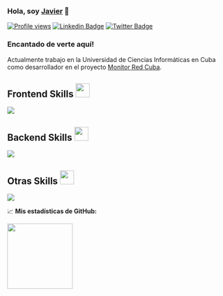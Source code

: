 ### Hola, soy <a href="https://t.me/javi_cu" target="_blank">Javier</a> 👋

[![Profile views](https://komarev.com/ghpvc/?username=javicaib&style=flat-square)](https://github.com/javicaib)
[![Linkedin Badge](https://img.shields.io/badge/-LinkedIn-0e76a8?style=flat-square&logo=Linkedin&logoColor=white)](https://linkedin.com/in/javicaib)
[![Twitter Badge](https://img.shields.io/badge/-Twitter-00acee?style=flat-square&logo=Twitter&logoColor=white)](https://twitter.com/javicaib)

### Encantado de verte aquí!

Actualmente trabajo en la Universidad de Ciencias Inform&aacute;ticas en Cuba como desarrollador en el proyecto [Monitor Red Cuba](https://seowebmas.redcuba.cu/). 

<h2> Frontend Skills <img src = "https://media2.giphy.com/media/QssGEmpkyEOhBCb7e1/giphy.gif?cid=ecf05e47a0n3gi1bfqntqmob8g9aid1oyj2wr3ds3mg700bl&rid=giphy.gif" width = 32px> </h2>
<a href= https://github.com/javicaib> <img src="https://skillicons.dev/icons?i=html,css,tailwind,js,ts,react&perline=14" /> </a>
<h2> Backend Skills <img src = "https://media2.giphy.com/media/QssGEmpkyEOhBCb7e1/giphy.gif?cid=ecf05e47a0n3gi1bfqntqmob8g9aid1oyj2wr3ds3mg700bl&rid=giphy.gif" width = 32px> </h2>
<a href= https://github.com/javicaib> <img src="https://skillicons.dev/icons?i=java,spring,py,mysql,postgres&perline=14" /> </a>
<h2> Otras Skills <img src = "https://media2.giphy.com/media/QssGEmpkyEOhBCb7e1/giphy.gif?cid=ecf05e47a0n3gi1bfqntqmob8g9aid1oyj2wr3ds3mg700bl&rid=giphy.gif" width = 32px> </h2>
<a href= https://github.com/javicaib> <img src="https://skillicons.dev/icons?i=docker,git,github,gitlab,grafana,linux,rabbitmq&perline=14" /> </a>
 
📈 **Mis estadísticas de GitHub:**

<p>
  <img height="150em" src="https://github-readme-stats.vercel.app/api/top-langs/?username=javicaib&hide_progress=true&hide=css,html"/>
</p>
